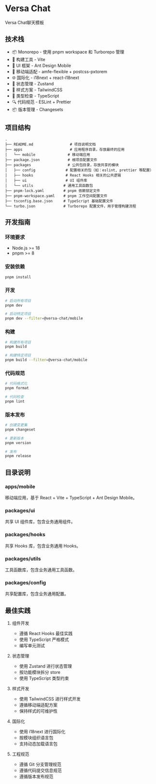 # Versa Chat

Versa Chat聊天模板

## 技术栈

- 📦 Monorepo - 使用 pnpm workspace 和 Turborepo 管理
- 🚀 构建工具 - Vite
- 🎨 UI 框架 - Ant Design Mobile
- 📱 移动端适配 - amfe-flexible + postcss-pxtorem
- 🌐 国际化 - i18next + react-i18next
- 🎯 状态管理 - Zustand
- 🎨 样式方案 - TailwindCSS
- 📝 类型检查 - TypeScript
- 🔍 代码规范 - ESLint + Prettier
- 📦 版本管理 - Changesets

## 项目结构

```
.
├── README.md                 # 项目说明文档
├── apps                      # 应用程序目录，存放最终的应用
│   └── mobile               # 移动端应用
├── package.json             # 根项目配置文件
├── packages                 # 公共包目录，存放共享的模块
│   ├── config              # 配置相关的包（如：eslint, prettier 等配置）
│   ├── hooks               # React Hooks 相关的公共逻辑
│   ├── ui                  # UI 组件库
│   └── utils              # 通用工具函数包
├── pnpm-lock.yaml         # pnpm 依赖锁定文件
├── pnpm-workspace.yaml    # pnpm 工作空间配置文件
├── tsconfig.base.json     # TypeScript 基础配置文件
└── turbo.json             # Turborepo 配置文件，用于管理构建流程
```

## 开发指南

### 环境要求

- Node.js >= 18
- pnpm >= 8

### 安装依赖

```bash
pnpm install
```

### 开发

```bash
# 启动所有项目
pnpm dev

# 启动特定项目
pnpm dev --filter=@versa-chat/mobile
```

### 构建

```bash
# 构建所有项目
pnpm build

# 构建特定项目
pnpm build --filter=@versa-chat/mobile
```

### 代码规范

```bash
# 代码格式化
pnpm format

# 代码检查
pnpm lint
```

### 版本发布

```bash
# 创建变更集
pnpm changeset

# 更新版本
pnpm version

# 发布
pnpm release
```

## 目录说明

### apps/mobile

移动端应用，基于 React + Vite + TypeScript + Ant Design Mobile。

### packages/ui

共享 UI 组件库，包含业务通用组件。

### packages/hooks

共享 Hooks 库，包含业务通用 Hooks。

### packages/utils

工具函数库，包含业务通用工具函数。

### packages/config

共享配置库，包含业务通用配置。

## 最佳实践

1. 组件开发

   - 遵循 React Hooks 最佳实践
   - 使用 TypeScript 严格模式
   - 编写单元测试

2. 状态管理

   - 使用 Zustand 进行状态管理
   - 按功能模块拆分 store
   - 使用 TypeScript 类型约束

3. 样式开发

   - 使用 TailwindCSS 进行样式开发
   - 遵循移动端适配方案
   - 保持样式的可维护性

4. 国际化

   - 使用 i18next 进行国际化
   - 按模块组织语言包
   - 支持动态加载语言包

5. 工程规范
   - 遵循 Git 分支管理规范
   - 遵循代码提交信息规范
   - 遵循版本发布规范
